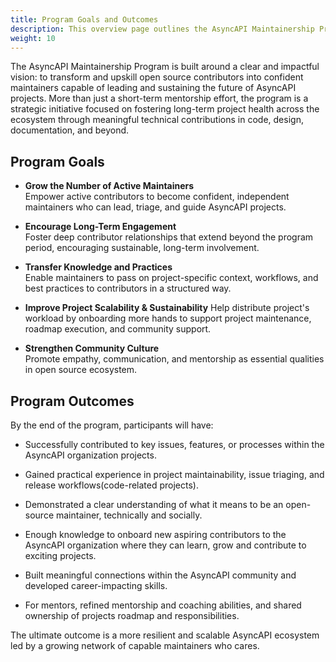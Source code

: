 ```yaml
---
title: Program Goals and Outcomes
description: This overview page outlines the AsyncAPI Maintainership Program Goals
weight: 10
---
```


The AsyncAPI Maintainership Program is built around a clear and impactful vision: to transform and upskill open source contributors into confident maintainers capable of leading and sustaining the future of AsyncAPI projects. More than just a short-term mentorship effort, the program is a strategic initiative focused on fostering long-term project health across the ecosystem through meaningful technical contributions in code, design, documentation, and beyond.

## Program Goals

- **Grow the Number of Active Maintainers**  
    Empower active contributors to become confident, independent maintainers who can lead, triage, and guide AsyncAPI projects.

- **Encourage Long-Term Engagement**  
    Foster deep contributor relationships that extend beyond the program period, encouraging sustainable, long-term involvement.

- **Transfer Knowledge and Practices**  
    Enable maintainers to pass on project-specific context, workflows, and best    practices to contributors in a structured way.
    
- **Improve Project Scalability & Sustainability**
    Help distribute project's workload by onboarding more hands to support project  maintenance, roadmap execution, and community support.
    
- **Strengthen Community Culture**  
    Promote empathy, communication, and mentorship as essential qualities in open source ecosystem.

## Program Outcomes

By the end of the program, participants will have:

- Successfully contributed to key issues, features, or processes within the AsyncAPI organization projects.
  
- Gained practical experience in project maintainability, issue triaging, and release workflows(code-related projects).

- Demonstrated a clear understanding of what it means to be an open-source maintainer, technically and socially.
  
- Enough knowledge to onboard new aspiring contributors to the AsyncAPI organization where they can learn, grow and contribute to exciting projects.
  
- Built meaningful connections within the AsyncAPI community and developed career-impacting skills.
  
- For mentors, refined mentorship and coaching abilities, and shared ownership of projects roadmap and responsibilities.


The ultimate outcome is a more resilient and scalable AsyncAPI ecosystem led by a growing network of capable maintainers who cares.